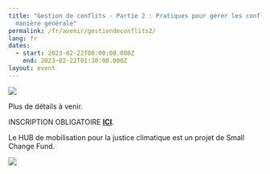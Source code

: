 ```yaml
---
title: "Gestion de conflits - Partie 2 : Pratiques pour gérer les conflits de
  manière générale"
permalink: /fr/avenir/gestiondeconflits2/
lang: fr
dates:
  - start: 2023-02-22T00:00:00.000Z
    end: 2023-02-22T01:30:00.000Z
layout: event
---
```

![](/media/gestion_de_conflits_2_600_200_px_.png)

P﻿lus de détails à venir.

I﻿NSCRIPTION OBLIGATOIRE **[ICI](https://us02web.zoom.us/meeting/register/tZMkfu2rrjsuGdZo46NleT7U4JdARBFfNzad)**.

L﻿e HUB de mobilisation pour la justice climatique est un projet de Small Change Fund.

![](/media/sans_titre_6_.png)